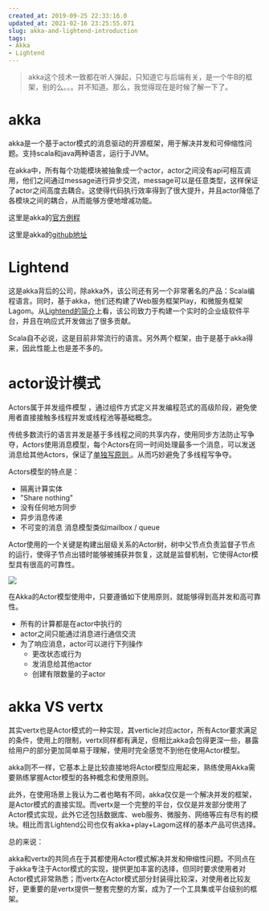 ```yaml
---
created_at: 2019-09-25 22:33:16.0
updated_at: 2021-02-16 23:25:55.071
slug: akka-and-lightend-introduction
tags:
- Akka
- Lightend
---
```


> akka这个技术一致都在听人弹起，只知道它与后端有关，是一个牛B的框架，别的么。。。并不知道。那么，我觉得现在是时候了解一下了。

<!-- more -->

# akka

akka是一个基于actor模式的消息驱动的开源框架，用于解决并发和可伸缩性问题。支持scala和java两种语言，运行于JVM。

在akka中，所有每个功能模块被抽象成一个actor，actor之间没有api可相互调用，他们之间通过message进行异步交流，message可以是任意类型，这样保证了actor之间高度去耦合。这使得代码执行效率得到了很大提升，并且actor降低了各模块之间的耦合，从而能够方便地增减功能。

这里是akka的[官方例程](https://developer.lightbend.com/guides/akka-quickstart-java/)

这里是akka的[github地址](https://developer.lightbend.com/guides/akka-quickstart-java/)

# Lightend

这是akka背后的公司，除akka外，该公司还有另一个非常著名的产品：Scala编程语言。同时，基于akka，他们还构建了Web服务框架Play，和微服务框架Lagom。从[Lightend的简介](https://www.lightbend.com/about-lightbend)上看，该公司致力于构建一个实时的企业级软件平台，并且在响应式开发做出了很多贡献。

Scala自不必说，这是目前非常流行的语言。另外两个框架，由于是基于akka得来，因此性能上也是差不多的。

# actor设计模式

 Actors属于并发组件模型 ，通过组件方式定义并发编程范式的高级阶段，避免使用者直接接触多线程并发或线程池等基础概念。

传统多数流行的语言并发是基于多线程之间的共享内存，使用同步方法防止写争夺，Actors使用消息模型，每个Actors在同一时间处理最多一个消息，可以发送消息给其他Actors，保证了[单独写原则 ](https://www.jdon.com/performance/singlewriter.html)。从而巧妙避免了多线程写争夺。

Actors模型的特点是：

  - 隔离计算实体
  - "Share nothing"
  - 没有任何地方同步
  - 异步消息传递
  - 不可变的消息 消息模型类似mailbox / queue

Actor使用的一个关键是构建出层级关系的Actor树，树中父节点负责监督子节点的运行，使得子节点出错时能够被捕获并恢复，这就是监督机制，它使得Actor模型具有很高的可靠性。

![](https://yqfile.alicdn.com/img_1aeb3f16f0f7045930299c586806561a.png)

在Akka的Actor模型使用中，只要遵循如下使用原则，就能够得到高并发和高可靠性。

- 所有的计算都是在actor中执行的
- actor之间只能通过消息进行通信交流
- 为了响应消息，actor可以进行下列操作
  -  更改状态或行为
  -  发消息给其他actor
  -  创建有限数量的子actor

# akka VS vertx

其实vertx也是Actor模式的一种实现，其verticle对应actor，所有Actor要求满足的条件，使用上的限制，vertx同样都有满足，但相比akka会包得更深一些，暴露给用户的部分更加简单易于理解，使用时完全感觉不到他在使用Actor模型。

akka则不一样，它基本上是比较直接地将Actor模型应用起来，熟练使用Akka需要熟练掌握Actor模型的各种概念和使用原则。

此外，在使用场景上我认为二者也略有不同，akka仅仅是一个解决并发的框架，是Actor模式的直接实现。而vertx是一个完整的平台，仅仅是并发部分使用了Actor模式实现，此外它还包括数据库、web服务、微服务、网络等应有尽有的模块。相比而言Lightend公司也仅有akka+play+Lagom这样的基本产品可供选择。

总的来说：

akka和vertx的共同点在于其都使用Actor模式解决并发和伸缩性问题。不同点在于akka专注于Actor模式的实现，提供更加丰富的选择，但同时要求使用者对Actor模式非常熟悉；而vertx在Actor模式部分封装得比较深，对使用者比较友好，更重要的是vertx提供一整套完整的方案，成为了一个工具集或平台级别的框架。